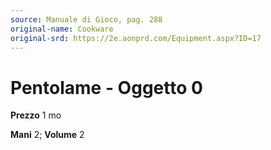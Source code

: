 ```yaml
---
source: Manuale di Gioco, pag. 288
original-name: Cookware
original-srd: https://2e.aonprd.com/Equipment.aspx?ID=17
---
```


# Pentolame - Oggetto 0

**Prezzo** 1 mo

**Mani** 2; **Volume** 2
